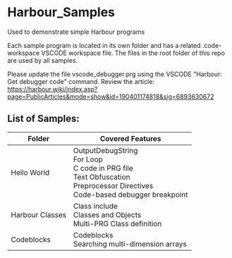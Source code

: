 # Harbour_Samples
Used to demonstrate simple Harbour programs

Each sample program is located in its own folder and has a related .code-workspace VSCODE workspace file.
The files in the root folder of this repo are used by all samples.

Please update the file vscode_debugger.prg using the VSCODE "Harbour: Get debugger code" command.
Review the article: https://harbour.wiki/index.asp?page=PublicArticles&mode=show&id=190401174818&sig=6893630672

## List of Samples:
Folder | Covered Features
------------ | -------------
Hello World | OutputDebugString<br>For Loop<br>C code in PRG file<br>Text Obfuscation<br>Preprocessor Directives<br>Code-based debugger breakpoint
Harbour Classes | Class include<br>Classes and Objects<br>Multi-PRG Class definition
Codeblocks | Codeblocks<br>Searching multi-dimension arrays

